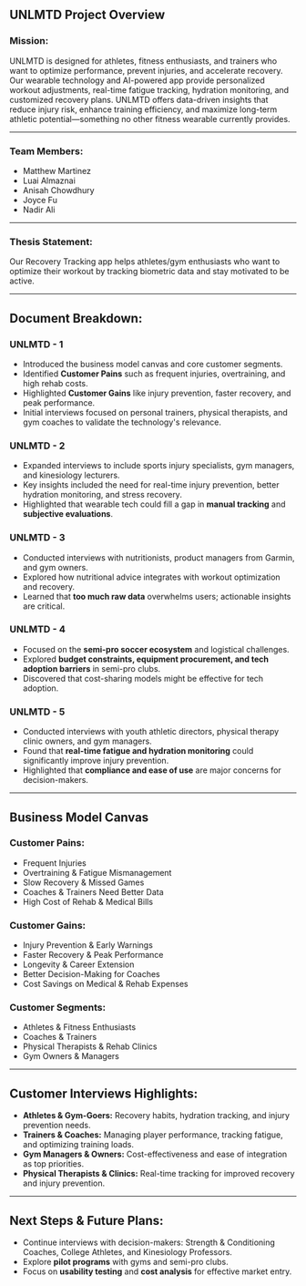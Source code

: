 ## UNLMTD Project Overview

### Mission:

UNLMTD is designed for athletes, fitness enthusiasts, and trainers who want to optimize performance, prevent injuries, and accelerate recovery. Our wearable technology and AI-powered app provide personalized workout adjustments, real-time fatigue tracking, hydration monitoring, and customized recovery plans. UNLMTD offers data-driven insights that reduce injury risk, enhance training efficiency, and maximize long-term athletic potential—something no other fitness wearable currently provides.

---

### Team Members:

* Matthew Martinez
* Luai Almaznai
* Anisah Chowdhury
* Joyce Fu
* Nadir Ali

---

### Thesis Statement:

Our Recovery Tracking app helps athletes/gym enthusiasts who want to optimize their workout by tracking biometric data and stay motivated to be active.

---

## Document Breakdown:

### UNLMTD - 1

* Introduced the business model canvas and core customer segments.
* Identified **Customer Pains** such as frequent injuries, overtraining, and high rehab costs.
* Highlighted **Customer Gains** like injury prevention, faster recovery, and peak performance.
* Initial interviews focused on personal trainers, physical therapists, and gym coaches to validate the technology's relevance.

### UNLMTD - 2

* Expanded interviews to include sports injury specialists, gym managers, and kinesiology lecturers.
* Key insights included the need for real-time injury prevention, better hydration monitoring, and stress recovery.
* Highlighted that wearable tech could fill a gap in **manual tracking** and **subjective evaluations**.

### UNLMTD - 3

* Conducted interviews with nutritionists, product managers from Garmin, and gym owners.
* Explored how nutritional advice integrates with workout optimization and recovery.
* Learned that **too much raw data** overwhelms users; actionable insights are critical.

### UNLMTD - 4

* Focused on the **semi-pro soccer ecosystem** and logistical challenges.
* Explored **budget constraints, equipment procurement, and tech adoption barriers** in semi-pro clubs.
* Discovered that cost-sharing models might be effective for tech adoption.

### UNLMTD - 5

* Conducted interviews with youth athletic directors, physical therapy clinic owners, and gym managers.
* Found that **real-time fatigue and hydration monitoring** could significantly improve injury prevention.
* Highlighted that **compliance and ease of use** are major concerns for decision-makers.

---

## Business Model Canvas

### Customer Pains:

* Frequent Injuries
* Overtraining & Fatigue Mismanagement
* Slow Recovery & Missed Games
* Coaches & Trainers Need Better Data
* High Cost of Rehab & Medical Bills

### Customer Gains:

* Injury Prevention & Early Warnings
* Faster Recovery & Peak Performance
* Longevity & Career Extension
* Better Decision-Making for Coaches
* Cost Savings on Medical & Rehab Expenses

### Customer Segments:

* Athletes & Fitness Enthusiasts
* Coaches & Trainers
* Physical Therapists & Rehab Clinics
* Gym Owners & Managers

---

## Customer Interviews Highlights:

* **Athletes & Gym-Goers:** Recovery habits, hydration tracking, and injury prevention needs.
* **Trainers & Coaches:** Managing player performance, tracking fatigue, and optimizing training loads.
* **Gym Managers & Owners:** Cost-effectiveness and ease of integration as top priorities.
* **Physical Therapists & Clinics:** Real-time tracking for improved recovery and injury prevention.

---

## Next Steps & Future Plans:

* Continue interviews with decision-makers: Strength & Conditioning Coaches, College Athletes, and Kinesiology Professors.
* Explore **pilot programs** with gyms and semi-pro clubs.
* Focus on **usability testing** and **cost analysis** for effective market entry.

